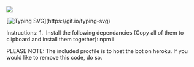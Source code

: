 <img src= "https://discord.com/assets/ff41b628a47ef3141164bfedb04fb220.png">

[![Typing SVG](https://readme-typing-svg.herokuapp.com?lines=Beep's+code%2C+all+here.;Music%2C+Humour%2C++And+More!;Pls+Install+Dependancies!)](https://git.io/typing-svg)


Instructions:
1.
<img align="centre">
Install the following dependancies (Copy all of them to clipboard and install them together):
npm i 
</div>

PLEASE NOTE: The included procfile is to host the bot on heroku. If you would like to remove this code, do so.
